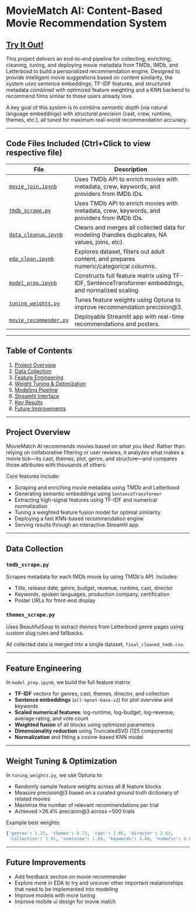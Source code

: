 # **MovieMatch AI: Content-Based Movie Recommendation System** 
## [Try It Out!](https://movie-match-ai.streamlit.app/)

This project delivers an end-to-end pipeline for collecting, enriching, cleaning, tuning, and deploying movie metadata from TMDb, IMDb, and Letterboxd to build a personalized recommendation engine. Designed to provide intelligent movie suggestions based on content similarity, the system uses sentence embeddings, TF-IDF features, and structured metadata combined with optimized feature weighting and a KNN backend to recommend films similar to those users already love.

A key goal of this system is to combine *semantic depth* (via natural language embeddings) with *structural precision* (cast, crew, runtime, themes, etc.), all tuned for maximum real-world recommendation accuracy.

---

## Code Files Included (Ctrl+Click to view respective file)

| File                              | Description                                                                                          |
| --------------------------------- | ---------------------------------------------------------------------------------------------------- |
| [`movie_join.ipynb`](https://github.com/willmizer/movie_data_analysis/blob/main/merging_imdb/movie_join.ipynb)           | Uses TMDb API to enrich movies with metadata, crew, keywords, and providers from IMDb IDs.         |
| [`tmdb_scrape.py`](https://github.com/willmizer/movie_data_analysis/blob/main/scraping/tmdb_scrape.py)           | Uses TMDb API to enrich movies with metadata, crew, keywords, and providers from IMDb IDs.         |
| [`data_cleanup.ipynb`](https://github.com/willmizer/movie_data_analysis/blob/main/clean/data_cleanup.ipynb)  | Cleans and merges all collected data for modeling (handles duplicates, NA values, joins, etc).      |
| [`eda_clean.ipynb`](https://github.com/willmizer/movie_data_analysis/blob/main/eda/eda_clean.ipynb)        | Explores dataset, filters out adult content, and prepares numeric/categorical columns.              |
| [`model_prep.ipynb`](https://github.com/willmizer/movie_data_analysis/blob/main/modeling/model_prep.ipynb)      | Constructs full feature matrix using TF-IDF, SentenceTransformer embeddings, and normalized scaling. |
| [`tuning_weights.py`](https://github.com/willmizer/movie_data_analysis/blob/main/modeling/tuning_weights.py)     | Tunes feature weights using Optuna to improve recommendation precision@3.                           |
| [`movie_recommender.py`](https://github.com/willmizer/movie_data_analysis/blob/main/movie_recommender.py) | Deployable Streamlit app with real-time recommendations and posters.                                |

---

## Table of Contents

1. [Project Overview](#project-overview)  
2. [Data Collection](#data-collection)  
3. [Feature Engineering](#feature-engineering)  
4. [Weight Tuning & Optimization](#weight-tuning--optimization)  
5. [Modeling Pipeline](#modeling-pipeline)  
6. [Streamlit Interface](#streamlit-interface)  
7. [Key Results](#key-results)  
8. [Future Improvements](#future-improvements)

---

## Project Overview

MovieMatch AI recommends movies based on *what you liked*. Rather than relying on collaborative filtering or user reviews, it analyzes what makes a movie tick—its cast, themes, plot, genre, and structure—and compares those attributes with thousands of others.

Core features include:

- Scraping and enriching movie metadata using TMDb and Letterboxd
- Generating semantic embeddings using `SentenceTransformer`
- Extracting high-signal features using TF-IDF and numerical normalization
- Tuning a weighted feature fusion model for optimal similarity
- Deploying a fast KNN-based recommendation engine
- Serving results through an interactive Streamlit app

---

## Data Collection

### `tmdb_scrape.py`  
Scrapes metadata for each IMDb movie by using TMDb's API. Includes:
- Title, release date, genre, budget, revenue, runtime, cast, director
- Keywords, spoken languages, production company, certification
- Poster URLs for front-end display

### `themes_scrape.py`  
Uses BeautifulSoup to extract *themes* from Letterboxd genre pages using custom slug rules and fallbacks.

All collected data is merged into a single dataset, `final_cleaned_tmdb.csv`.

---

## Feature Engineering

In `model_prep.ipynb`, we build the full feature matrix:
- **TF-IDF** vectors for genres, cast, themes, director, and collection
- **Sentence embeddings** (`all-mpnet-base-v2`) for plot overview and keywords
- **Scaled numerical features**: log-runtime, log-budget, log-revenue, average rating, and vote count
- **Weighted fusion** of all blocks using optimized parameters
- **Dimensionality reduction** using TruncatedSVD (125 components)
- **Normalization** and fitting a cosine-based KNN model

---

## Weight Tuning & Optimization

In `tuning_weights.py`, we use Optuna to:
- Randomly sample feature weights across all 8 feature blocks
- Measure precision@3 based on a curated ground truth dictionary of related movies
- Maximize the number of relevant recommendations per trial
- Achieved >26.4% precision@3 across ~500 trials

Example best weights:
```python
{'genres': 1.15, 'themes': 0.73, 'cast': 1.85, 'director': 2.63, 
 'collection': 3.91, 'overview': 1.99, 'keywords': 3.84, 'numeric': 0.83}
```

---

## Future Improvements
- Add feedback section on movie recommender
- Explore more in EDA to try and uncover other important realationships that need to be implemented into modeling
- Improve models with more tuning
- Improve mobile ui design for movie match
